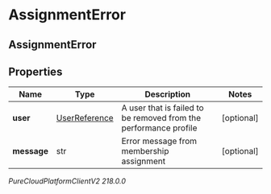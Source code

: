 # AssignmentError

## AssignmentError

## Properties

|Name | Type | Description | Notes|
|------------ | ------------- | ------------- | -------------|
| **user** | [UserReference](UserReference) | A user that is failed to be removed from the performance profile | [optional] |
| **message** | str | Error message from membership assignment | [optional] |



_PureCloudPlatformClientV2 218.0.0_
